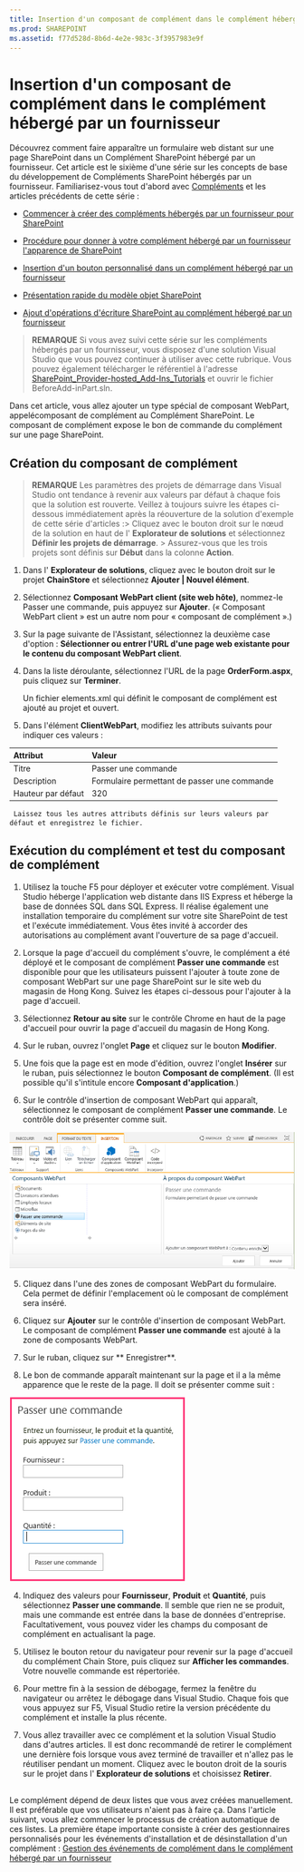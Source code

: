 ```yaml
---
title: Insertion d'un composant de complément dans le complément hébergé par un fournisseur
ms.prod: SHAREPOINT
ms.assetid: f77d528d-8b6d-4e2e-983c-3f3957983e9f
---
```



# Insertion d'un composant de complément dans le complément hébergé par un fournisseur
 Découvrez comment faire apparaître un formulaire web distant sur une page SharePoint dans un Complément SharePoint hébergé par un fournisseur.
 Cet article est le sixième d'une série sur les concepts de base du développement de Compléments SharePoint hébergés par un fournisseur. Familiarisez-vous tout d'abord avec [Compléments](sharepoint-add-ins.md) et les articles précédents de cette série :





-  [Commencer à créer des compléments hébergés par un fournisseur pour SharePoint](get-started-creating-provider-hosted-sharepoint-add-ins.md)


-  [ Procédure pour donner à votre complément hébergé par un fournisseur l'apparence de SharePoint](give-your-provider-hosted-add-in-the-sharepoint-look-and-feel.md)


-  [ Insertion d'un bouton personnalisé dans un complément hébergé par un fournisseur](include-a-custom-button-in-the-provider-hosted-add-in.md)


-  [ Présentation rapide du modèle objet SharePoint](get-a-quick-overview-of-the-sharepoint-object-model.md)


-  [ Ajout d'opérations d'écriture SharePoint au complément hébergé par un fournisseur](add-sharepoint-write-operations-to-the-provider-hosted-add-in.md)



> **REMARQUE**
>  Si vous avez suivi cette série sur les compléments hébergés par un fournisseur, vous disposez d'une solution Visual Studio que vous pouvez continuer à utiliser avec cette rubrique. Vous pouvez également télécharger le référentiel à l'adresse [SharePoint_Provider-hosted_Add-Ins_Tutorials](https://github.com/OfficeDev/SharePoint_Provider-hosted_Add-ins_Tutorials) et ouvrir le fichier BeforeAdd-inPart.sln.




 Dans cet article, vous allez ajouter un type spécial de composant WebPart, appelécomposant de complément au Complément SharePoint. Le composant de complément expose le bon de commande du complément sur une page SharePoint.
## Création du composant de complément






> **REMARQUE**
>  Les paramètres des projets de démarrage dans Visual Studio ont tendance à revenir aux valeurs par défaut à chaque fois que la solution est rouverte. Veillez à toujours suivre les étapes ci-dessous immédiatement après la réouverture de la solution d'exemple de cette série d'articles :>  Cliquez avec le bouton droit sur le nœud de la solution en haut de l' **Explorateur de solutions** et sélectionnez **Définir les projets de démarrage**. >  Assurez-vous que les trois projets sont définis sur **Début** dans la colonne **Action**. 





1.  Dans l' **Explorateur de solutions**, cliquez avec le bouton droit sur le projet **ChainStore** et sélectionnez **Ajouter | Nouvel élément**.


2.  Sélectionnez **Composant WebPart client (site web hôte)**, nommez-le Passer une commande, puis appuyez sur **Ajouter**. (« Composant WebPart client » est un autre nom pour « composant de complément ».)


3.  Sur la page suivante de l'Assistant, sélectionnez la deuxième case d'option : **Sélectionner ou entrer l'URL d'une page web existante pour le contenu du composant WebPart client**.


4.  Dans la liste déroulante, sélectionnez l'URL de la page **OrderForm.aspx**, puis cliquez sur **Terminer**.

     Un fichier elements.xml qui définit le composant de complément est ajouté au projet et ouvert.


5.  Dans l'élément **ClientWebPart**, modifiez les attributs suivants pour indiquer ces valeurs :


|**Attribut**|**Valeur**|
|:-----|:-----|
|Titre  <br/> | Passer une commande <br/> |
|Description  <br/> | Formulaire permettant de passer une commande <br/> |
| Hauteur par défaut <br/> |320  <br/> |
 

     Laissez tous les autres attributs définis sur leurs valeurs par défaut et enregistrez le fichier.



## Exécution du complément et test du composant de complément






1.  Utilisez la touche F5 pour déployer et exécuter votre complément. Visual Studio héberge l'application web distante dans IIS Express et héberge la base de données SQL dans SQL Express. Il réalise également une installation temporaire du complément sur votre site SharePoint de test et l'exécute immédiatement. Vous êtes invité à accorder des autorisations au complément avant l'ouverture de sa page d'accueil.


2.  Lorsque la page d'accueil du complément s'ouvre, le complément a été déployé et le composant de complément **Passer une commande** est disponible pour que les utilisateurs puissent l'ajouter à toute zone de composant WebPart sur une page SharePoint sur le site web du magasin de Hong Kong. Suivez les étapes ci-dessous pour l'ajouter à la page d'accueil.

1.  Sélectionnez **Retour au site** sur le contrôle Chrome en haut de la page d'accueil pour ouvrir la page d'accueil du magasin de Hong Kong.


2.  Sur le ruban, ouvrez l'onglet **Page** et cliquez sur le bouton **Modifier**.


3.  Une fois que la page est en mode d'édition, ouvrez l'onglet **Insérer** sur le ruban, puis sélectionnez le bouton **Composant de complément**. (Il est possible qu'il s'intitule encore **Composant d'application**.)


4.  Sur le contrôle d'insertion de composant WebPart qui apparaît, sélectionnez le composant de complément **Passer une commande**. Le contrôle doit se présenter comme suit.

![Contrôle d'insertion du composant WebPart SharePoint. La partie appelée « Passer une commande » est mise en surbrillance. Son nom et la description apparaissent dans une case à droite.](images/aae61f89-2e9e-4808-8b0c-2439dad7c701.PNG)





5.  Cliquez dans l'une des zones de composant WebPart du formulaire. Cela permet de définir l'emplacement où le composant de complément sera inséré.


6.  Cliquez sur **Ajouter** sur le contrôle d'insertion de composant WebPart. Le composant de complément **Passer une commande** est ajouté à la zone de composants WebPart.


7.  Sur le ruban, cliquez sur ** Enregistrer**.


3.  Le bon de commande apparaît maintenant sur la page et il a la même apparence que le reste de la page. Il doit se présenter comme suit :

![Partie du complément Passer une commande sur la page comprenant les zones de texte Produit, Fournisseur et Quantité. Il y a également un bouton « Passer une commande ».](images/beae2e3c-c1f4-4334-8ab8-0c42252cb2a2.PNG)





4.  Indiquez des valeurs pour **Fournisseur**, **Produit** et **Quantité**, puis sélectionnez **Passer une commande**. Il semble que rien ne se produit, mais une commande est entrée dans la base de données d'entreprise. Facultativement, vous pouvez vider les champs du composant de complément en actualisant la page.


5.  Utilisez le bouton retour du navigateur pour revenir sur la page d'accueil du complément Chain Store, puis cliquez sur **Afficher les commandes**. Votre nouvelle commande est répertoriée.


6. Pour mettre fin à la session de débogage, fermez la fenêtre du navigateur ou arrêtez le débogage dans Visual Studio. Chaque fois que vous appuyez sur F5, Visual Studio retire la version précédente du complément et installe la plus récente.


7. Vous allez travailler avec ce complément et la solution Visual Studio dans d'autres articles. Il est donc recommandé de retirer le complément une dernière fois lorsque vous avez terminé de travailler et n'allez pas le réutiliser pendant un moment. Cliquez avec le bouton droit de la souris sur le projet dans l' **Explorateur de solutions** et choisissez **Retirer**.



## 
<a name="Nextsteps"> </a>

 Le complément dépend de deux listes que vous avez créées manuellement. Il est préférable que vos utilisateurs n'aient pas à faire ça. Dans l'article suivant, vous allez commencer le processus de création automatique de ces listes. La première étape importante consiste à créer des gestionnaires personnalisés pour les événements d'installation et de désinstallation d'un complément : [ Gestion des événements de complément dans le complément hébergé par un fournisseur](handle-add-in-events-in-the-provider-hosted-add-in.md)




